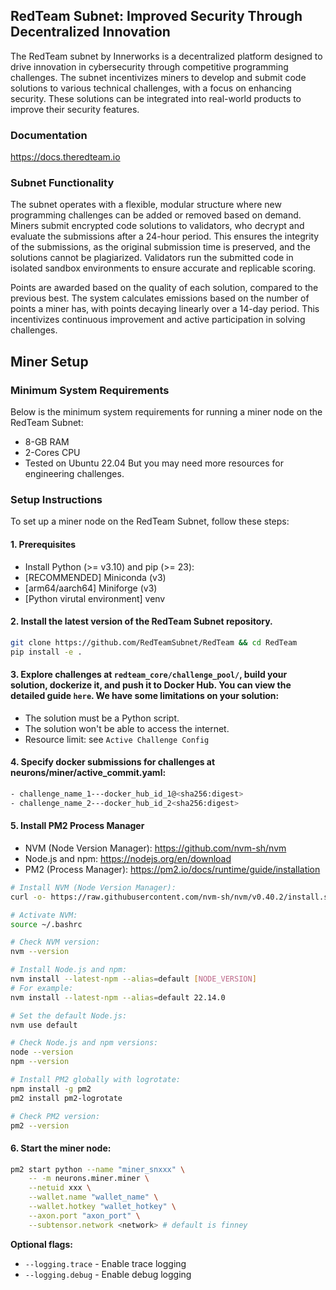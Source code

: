 ## RedTeam Subnet: Improved Security Through Decentralized Innovation

The RedTeam subnet by Innerworks is a decentralized platform designed to drive innovation in cybersecurity through competitive programming challenges. The subnet incentivizes miners to develop and submit code solutions to various technical challenges, with a focus on enhancing security. These solutions can be integrated into real-world products to improve their security features.

### Documentation
https://docs.theredteam.io


### Subnet Functionality
The subnet operates with a flexible, modular structure where new programming challenges can be added or removed based on demand. Miners submit encrypted code solutions to validators, who decrypt and evaluate the submissions after a 24-hour period. This ensures the integrity of the submissions, as the original submission time is preserved, and the solutions cannot be plagiarized. Validators run the submitted code in isolated sandbox environments to ensure accurate and replicable scoring.

Points are awarded based on the quality of each solution, compared to the previous best. The system calculates emissions based on the number of points a miner has, with points decaying linearly over a 14-day period. This incentivizes continuous improvement and active participation in solving challenges.

## Miner Setup 
### Minimum System Requirements
Below is the minimum system requirements for running a miner node on the RedTeam Subnet:

- 8-GB RAM
- 2-Cores CPU
- Tested on Ubuntu 22.04
But you may need more resources for engineering challenges.

### Setup Instructions
To set up a miner node on the RedTeam Subnet, follow these steps:

#### 1. Prerequisites
- Install Python (>= v3.10) and pip (>= 23):
- [RECOMMENDED] Miniconda (v3)
- [arm64/aarch64] Miniforge (v3)
- [Python virutal environment] venv

#### 2. Install the latest version of the RedTeam Subnet repository.
``` bash
git clone https://github.com/RedTeamSubnet/RedTeam && cd RedTeam
pip install -e .
```
#### 3. Explore challenges at `redteam_core/challenge_pool/`, build your solution, dockerize it, and push it to Docker Hub. You can view the detailed guide `here`. We have some limitations on your solution:

- The solution must be a Python script.
- The solution won't be able to access the internet.
- Resource limit: see `Active Challenge Config`
#### 4. Specify docker submissions for challenges at neurons/miner/active_commit.yaml:

``` bash
- challenge_name_1---docker_hub_id_1@<sha256:digest>
- challenge_name_2---docker_hub_id_2<sha256:digest>
```

#### 5. Install PM2 Process Manager
- NVM (Node Version Manager): https://github.com/nvm-sh/nvm
- Node.js and npm: https://nodejs.org/en/download
- PM2 (Process Manager): https://pm2.io/docs/runtime/guide/installation

``` bash
# Install NVM (Node Version Manager):
curl -o- https://raw.githubusercontent.com/nvm-sh/nvm/v0.40.2/install.sh | bash

# Activate NVM:
source ~/.bashrc

# Check NVM version:
nvm --version

# Install Node.js and npm:
nvm install --latest-npm --alias=default [NODE_VERSION]
# For example:
nvm install --latest-npm --alias=default 22.14.0

# Set the default Node.js:
nvm use default

# Check Node.js and npm versions:
node --version
npm --version

# Install PM2 globally with logrotate:
npm install -g pm2
pm2 install pm2-logrotate

# Check PM2 version:
pm2 --version
```

#### 6. Start the miner node:
``` bash
pm2 start python --name "miner_snxxx" \
    -- -m neurons.miner.miner \
    --netuid xxx \
    --wallet.name "wallet_name" \
    --wallet.hotkey "wallet_hotkey" \
    --axon.port "axon_port" \
    --subtensor.network <network> # default is finney
```
**Optional flags:**
- `--logging.trace` - Enable trace logging
- `--logging.debug` - Enable debug logging